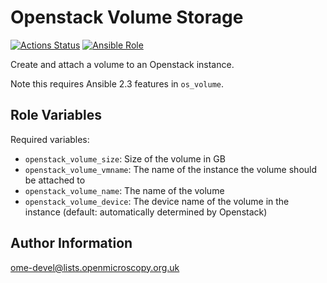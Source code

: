 Openstack Volume Storage
========================

[![Actions Status](https://github.com/ome/ansible-role-openstack-volume-storage/workflows/Molecule/badge.svg)](https://github.com/ome/ansible-role-openstack-volume-storage/actions)
[![Ansible Role](https://img.shields.io/ansible/role/41992.svg)](https://galaxy.ansible.com/ome/openstack_volume_storage/)

Create and attach a volume to an Openstack instance.

Note this requires Ansible 2.3 features in `os_volume`.


Role Variables
--------------

Required variables:

- `openstack_volume_size`: Size of the volume in GB
- `openstack_volume_vmname`: The name of the instance the volume should be attached to
- `openstack_volume_name`: The name of the volume
- `openstack_volume_device`: The device name of the volume in the instance (default: automatically determined by Openstack)


Author Information
------------------

ome-devel@lists.openmicroscopy.org.uk
